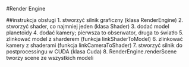 #Render Engine

##instrukcja obsługi
	1. stworzyć silnik graficzny (klasa RenderEngine)
	2. stworzyć shader, co najmniej jeden (klasa Shader)
	3. dodać model planetoidy
	4. dodać kamery; pierwsza to obserwator, druga to światło
	5. zlinkować model z sharderem (funkcja linkShaderToModel)
	6. zlinkować kamery z shaderami (funkcja linkCameraToShader)
	7. stworzyć silnik do postprocessingu w CUDA (klasa Cuda)
	8. RenderEngine.renderScene tworzy scene ze wszystkich modeli

